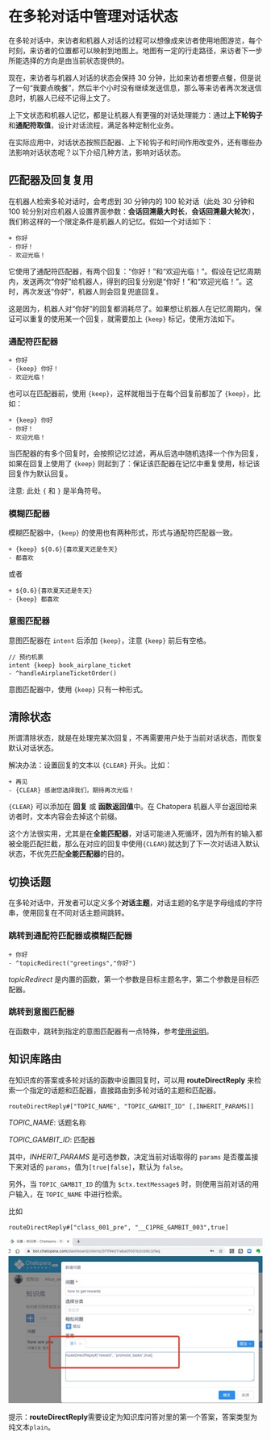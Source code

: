 # 在多轮对话中管理对话状态

在多轮对话中，来访者和机器人对话的过程可以想像成来访者使用地图游览，每个时刻，来访者的位置都可以映射到地图上。地图有一定的行走路径，来访者下一步所能选择的方向是由当前状态提供的。

现在，来访者与机器人对话的状态会保持 30 分钟，比如来访者想要点餐，但是说了一句“我要点晚餐”，然后半个小时没有继续发送信息，那么等来访者再次发送信息时，机器人已经不记得上文了。

上下文状态和机器人记忆，都是让机器人有更强的对话处理能力：通过**上下轮钩子**和**通配符取值**，设计对话流程，满足各种定制化业务。

在实际应用中，对话状态按照匹配器、上下轮钩子和时间作用改变外，还有哪些办法影响对话状态呢？以下介绍几种方法，影响对话状态。

## 匹配器及回复复用

在机器人检索多轮对话时，会考虑到 30 分钟内的 100 轮对话（此处 30 分钟和 100 轮分别对应机器人设置界面参数：**会话回溯最大时长**，**会话回溯最大轮次**），我们称这样的一个限定条件是机器人的记忆。假如一个对话如下：

```脚本
+ 你好
- 你好！
- 欢迎光临！
```

它使用了通配符匹配器，有两个回复：“你好！”和“欢迎光临！”。假设在记忆周期内，发送两次“你好”给机器人，得到的回复分别是“你好！”和“欢迎光临！”。这时，再次发送“你好”，机器人则会回复兜底回复。

这是因为，机器人对“你好”的回复都消耗尽了。如果想让机器人在记忆周期内，保证可以重复的使用某一个回复，就需要加上 `{keep}` 标记，使用方法如下。

### 通配符匹配器

```脚本
+ 你好
- {keep} 你好！
- 欢迎光临！
```

也可以在匹配器前，使用 `{keep}`，这样就相当于在每个回复前都加了 `{keep}`，比如：

```脚本
+ {keep} 你好
- 你好！
- 欢迎光临！
```

当匹配器的有多个回复时，会按照记忆过滤，再从后选中随机选择一个作为回复，如果在回复上使用了 `{keep}` 则起到了：保证该匹配器在记忆中重复使用，标记该回复作为默认回复。

注意: 此处 `{` 和 `}` 是半角符号。

### 模糊匹配器

模糊匹配器中，`{keep}` 的使用也有两种形式，形式与通配符匹配器一致。

```脚本
+ {keep} ${0.6}{喜欢夏天还是冬天}
- 都喜欢
```

或者

```脚本
+ ${0.6}{喜欢夏天还是冬天}
- {keep} 都喜欢
```

### 意图匹配器

意图匹配器在 `intent` 后添加 `{keep}`，注意 `{keep}` 前后有空格。

```脚本
// 预约机票 
intent {keep} book_airplane_ticket
- ^handleAirplaneTicketOrder()
```

意图匹配器中，使用 `{keep}` 只有一种形式。

## 清除状态

所谓清除状态，就是在处理完某次回复，不再需要用户处于当前对话状态，而恢复默认对话状态。

解决办法：设置回复的文本以 `{CLEAR}` 开头。比如：

```脚本
+ 再见
- {CLEAR} 感谢您选择我们，期待再次光临！
```

`{CLEAR}` 可以添加在 **回复** 或 **函数返回值**中。在 Chatopera 机器人平台返回给来访者时，文本内容会去掉这个前缀。

这个方法很实用，尤其是在**全能匹配器**，对话可能进入死循环，因为所有的输入都被全能匹配拦截，那么在对应的回复中使用`{CLEAR}`就达到了下一次对话进入默认状态，不优先匹配**全能匹配器**的目的。

## 切换话题

在多轮对话中，开发者可以定义多个**对话主题**，对话主题的名字是字母组成的字符串，使用回复在不同对话主题间跳转。

### 跳转到通配符匹配器或模糊匹配器

```脚本
+ 你好
- ^topicRedirect("greetings","你好")
```

_topicRedirect_ 是内置的函数，第一个参数是目标主题名字，第二个参数是目标匹配器。

### 跳转到意图匹配器

在函数中，跳转到指定的意图匹配器有一点特殊，参考[使用说明](https://docs.chatopera.com/products/chatbot-platform/howto-guides/conv-gambit-intent.html#在回复中跳转到指定意图)。

## 知识库路由

在知识库的答案或多轮对话的函数中设置回复时，可以用 **routeDirectReply** 来检索一个指定的话题和匹配器，直接路由到多轮对话的主题和匹配器。

```语法
routeDirectReply#["TOPIC_NAME", "TOPIC_GAMBIT_ID" [,INHERIT_PARAMS]]
```

_TOPIC_NAME_: 话题名称

_TOPIC_GAMBIT_ID_: 匹配器

其中，_INHERIT_PARAMS_ 是可选参数，决定当前对话取得的 `params` 是否覆盖接下来对话的 `params`，值为`[true|false]`，默认为 `false`。

另外，当 `TOPIC_GAMBIT_ID` 的值为 `$ctx.textMessage$` 时，则使用当前对话的用户输入，在 `TOPIC_NAME` 中进行检索。

比如

```文本
routeDirectReply#["class_001_pre", "__C1PRE_GAMBIT_003",true]
```

![【知识库或函数】路由多轮对话](../../../images/products/platform/set-faq-route-conversion-reply.jpg)

提示：**routeDirectReply**需要设定为知识库问答对里的第一个答案，答案类型为 纯文本`plain`。
